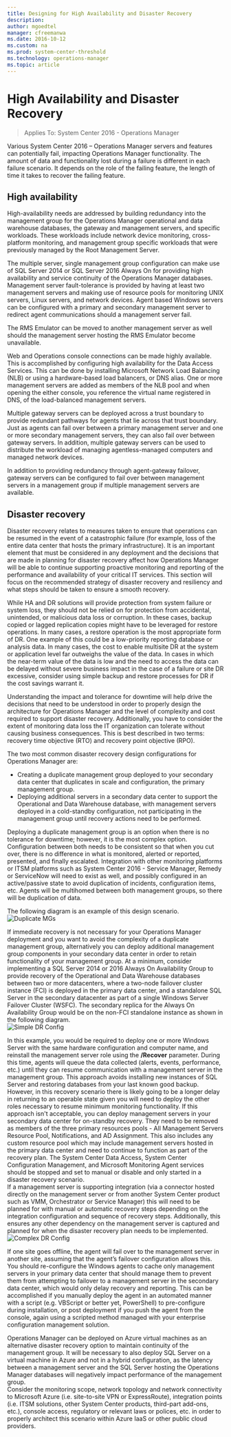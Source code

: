 ```yaml
---
title: Designing for High Availability and Disaster Recovery
description:
author: mgoedtel
manager: cfreemanwa
ms.date: 2016-10-12
ms.custom: na
ms.prod: system-center-threshold
ms.technology: operations-manager
ms.topic: article
---
```


# High Availability and Disaster Recovery

>Applies To: System Center 2016 - Operations Manager

Various System Center 2016 – Operations Manager servers and features can potentially fail, impacting Operations Manager functionality.  The amount of data and functionality lost during a failure is different in each failure scenario. It depends on the role of the failing feature, the length of time it takes to recover the failing feature. 

## High availability

High-availability needs are addressed by building redundancy into the management group for the Operations Manager operational and data warehouse databases, the gateway and management servers, and specific workloads.  These workloads include network device monitoring, cross-platform monitoring, and management group specific workloads that were previously managed by the Root Management Server.

The multiple server, single management group configuration can make use of SQL Server 2014 or SQL Server 2016 Always On for providing high availability and service continuity of the Operations Manager databases.  Management server fault-tolerance is provided by having at least two management servers and making use of resource pools for monitoring UNIX servers, Linux servers, and network devices. Agent based Windows servers can be configured with a primary and secondary management server to redirect agent communications should a management server fail.

The RMS Emulator can be moved to another management server as well should the management server hosting the RMS Emulator become unavailable.

Web and Operations console connections can be made highly available.  This is accomplished by configuring high availability for the Data Access Services.  This can be done by installing Microsoft Network Load Balancing (NLB) or using a hardware-based load balancers, or DNS alias.  One or more management servers are added as members of the NLB pool and when opening the either console, you reference the virtual name registered in DNS, of the load-balanced management servers.  

Multiple gateway servers can be deployed across a trust boundary to provide redundant pathways for agents that lie across that trust boundary. Just as agents can fail over between a primary management server and one or more secondary management servers, they can also fail over between gateway servers. In addition, multiple gateway servers can be used to distribute the workload of managing agentless\-managed computers and managed network devices.  
  
In addition to providing redundancy through agent\-gateway failover, gateway servers can be configured to fail over between management servers in a management group if multiple management servers are available.  

## Disaster recovery

Disaster recovery relates to measures taken to ensure that operations can be resumed in the event of a catastrophic failure (for example, loss of the entire data center that hosts the primary infrastructure).  It is an important element that must be considered in any deployment and the decisions that are made in planning for disaster recovery affect how Operations Manager will be able to continue supporting proactive monitoring and reporting of the performance and availability of your critical IT services.  This section will focus on the recommended strategy of disaster recovery and resiliency and what steps should be taken to ensure a smooth recovery.

While HA and DR solutions will provide protection from system failure or system loss, they should not be relied on for protection from accidental, unintended, or malicious data loss or corruption. In these cases, backup copied or lagged replication copies might have to be leveraged for restore operations.  In many cases, a restore operation is the most appropriate form of DR. One example of this could be a low-priority reporting database or analysis data. In many cases, the cost to enable multisite DR at the system or application level far outweighs the value of the data. In cases in which the near-term value of the data is low and the need to access the data can be delayed without severe business impact in the case of a failure or site DR excessive, consider using simple backup and restore processes for DR if the cost savings warrant it.
 
Understanding the impact and tolerance for downtime will help drive the decisions that need to be understood in order to properly design the architecture for Operations Manager and the level of complexity and cost required to support disaster recovery.  Additionally, you have to consider the extent of monitoring data loss the IT organization can tolerate without causing business consequences.  This is best described in two terms: recovery time objective (RTO) and recovery point objective (RPO).  

The two most common disaster recovery design configurations for Operations Manager are:

- Creating a duplicate management group deployed to your secondary data center that duplicates  in scale and configuration, the primary management group. 
- Deploying additional servers in a secondary data center to support the Operational and Data Warehouse database, with management servers deployed in a cold-standby configuration, not participating in the management group until recovery actions need to be performed.

Deploying a duplicate management group is an option when there is no tolerance for downtime; however, it is the most complex option.  Configuration between both needs to be consistent so that when you cut over, there is no difference in what is monitored, alerted or reported, presented, and finally escalated.  Integration with other monitoring platforms or ITSM platforms such as System Center 2016 - Service Manager, Remedy or ServiceNow will need to exist as well, and possibly configured in an active/passive state to avoid duplication of incidents, configuration items, etc.  Agents will be multihomed between both management groups, so there will be duplication of data.    

The following diagram is an example of this design scenario.<br> ![Duplicate MGs](../media/om2016-dr-redundant-mg.png)<br> 

If immediate recovery is not necessary for your Operations Manager deployment and you want to avoid the complexity of a duplicate management group, alternatively you can deploy additional management group components in your secondary data center in order to retain functionality of your management group.  At a minimum, consider implementing a SQL Server 2014 or 2016 Always On Availability Group to provide recovery of the Operational and Data Warehouse databases between two or more datacenters, where a two-node failover cluster instance (FCI) is deployed in the primary data center, and a standalone SQL Server in the secondary datacenter as part of a single Windows Server Failover Cluster (WSFC).  The secondary replica for the Always On Availability Group would be on the non-FCI standalone instance as shown in the following diagram.<br> ![Simple DR Config](../media/om2016-dr-simple-config.png)<br>

In this example, you would be required to deploy one or more Windows Server with the same hardware configuration and computer name, and reinstall the management server role using the **/Recover** parameter.  During this time, agents will queue the data collected (alerts, events, performance, etc.) until they can resume communication with a management server in the management group.  This approach avoids installing new instances of SQL Server and restoring databases from your last known good backup.  However, in this recovery scenario there is likely going to be a longer delay in returning to an operable state given you will need to deploy the other roles necessary to resume minimum monitoring functionality.  If this approach isn't acceptable, you can deploy management servers in your secondary data center for on-standby recovery.  They need to be removed as members of the three primary resources pools - All Management Servers Resource Pool, Notifications, and AD Assignment.  This also includes any custom resource pool which may include management servers hosted in the primary data center and need to continue to function as part of the recovery plan.  The System Center Data Access, System Center Configuration Management, and Microsoft Monitoring Agent services should be stopped and set to manual or disable and only started in a disaster recovery scenario.  
If a management server is supporting integration (via a connector hosted directly on the management server or from another System Center product such as VMM, Orchestrator or Service Manager) this will need to be planned for with manual or automatic recovery steps depending on the integration configuration and sequence of recovery steps.  Additionally, this ensures any other dependency on the management server is captured and planned for when the disaster recovery plan needs to be implemented.<br> ![Complex DR Config](../media/om2016-dr-complex-config.png)<br>

If one site goes offline, the agent will fail over to the management server in another site, assuming that the agent’s failover configuration allows this.  You should re-configure the Windows agents to cache only management servers in your primary data center that should manage them to prevent them from attempting to failover to a management server in the secondary data center, which would only delay recovery and reporting.  This can be accomplished if you manually deploy the agent in an automated manner with a script (e.g. VBScript or better yet, PowerShell) to pre-configure during installation, or post deployment if you push the agent from the console, again using a scripted method managed with your enterprise configuration management solution.    

Operations Manager can be deployed on Azure virtual machines as an alternative disaster recovery option to maintain continuity of the management group.  It will be necessary to also deploy SQL Server on a virtual machine in Azure and not in a hybrid configuration, as the latency between a management server and the SQL Server hosting the Operations Manager databases will negatively impact performance of the management group.  
Consider the monitoring scope, network topology and network connectivity to Microsoft Azure (i.e. site-to-site VPN or ExpressRoute), integration points (i.e. ITSM solutions, other System Center products, third-part add-ons, etc.), console access, regulatory or relevant laws or polices, etc. in order to properly architect this scenario within Azure IaaS or other public cloud providers.  


